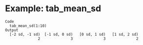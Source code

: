# Example: tab_mean_sd

    Code
      tab_mean_sd(1:10)
    Output
      [-2 sd, -1 sd)  [-1 sd, 0 sd)   [0 sd, 1 sd)   [1 sd, 2 sd) 
                   2              3              3              2 

